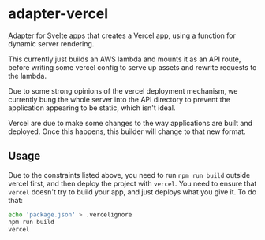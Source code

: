 # adapter-vercel

Adapter for Svelte apps that creates a Vercel app, using a function for dynamic server rendering.

This currently just builds an AWS lambda and mounts it as an API route, before writing some vercel config to serve up assets and rewrite requests to the lambda.

Due to some strong opinions of the vercel deployment mechanism, we currently bung the whole server into the API directory to prevent the application appearing to be static, which isn't ideal.

Vercel are due to make some changes to the way applications are built and deployed. Once this happens, this builder will change to that new format.

## Usage

Due to the constraints listed above, you need to run `npm run build` outside vercel first, and then deploy the project with `vercel`.
You need to ensure that `vercel` doesn't try to build your app, and just deploys what you give it. To do that:

```sh
echo 'package.json' > .vercelignore
npm run build
vercel
```